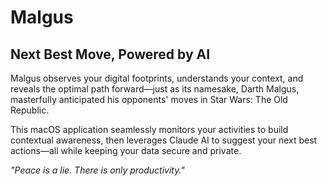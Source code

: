 # Malgus

## Next Best Move, Powered by AI

Malgus observes your digital footprints, understands your context, and reveals the optimal path forward—just as its namesake, Darth Malgus, masterfully anticipated his opponents' moves in Star Wars: The Old Republic.

This macOS application seamlessly monitors your activities to build contextual awareness, then leverages Claude AI to suggest your next best actions—all while keeping your data secure and private.

*"Peace is a lie. There is only productivity."*
